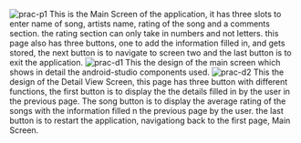 ![prac-p1](https://github.com/user-attachments/assets/e689769b-821b-43a6-b517-c39d94f5fbe7) This is the Main Screen of the application, it has three slots to enter name of song,
artists name, rating of the song and a comments section. the rating section can only take in numbers and not letters. this page also has three buttons, one to add the information filled in,
and gets stored, the next button is to navigate to screen two and the last button is to exit the application.
![prac-d1](https://github.com/user-attachments/assets/e76d6681-2d15-4c9d-983d-56ed090a1b98) This the design of the main screen which shows in detail the android-studio components used.
![prac-d2](https://github.com/user-attachments/assets/17cc6def-4269-4e33-b1bd-aba3d5274045) This the design of the Detail View Screen, this page has three button with different functions,
the first button is to display the the details filled in by the user in the previous page. The song button is to display the average rating of the songs with the information filled n the previous page by the user.
the last button is to restart the application, navigationg back to the first page, Main Screen.




